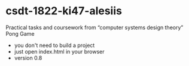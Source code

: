 # csdt-1822-ki47-alesiis
Practical tasks and coursework from “computer systems design theory”
Pong Game


- you don't need to build a project
- just open index.html in your browser
- version 0.8
